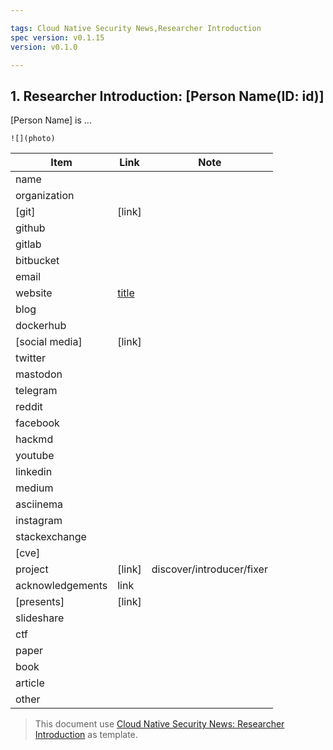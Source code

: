 ```yaml
---

tags: Cloud Native Security News,Researcher Introduction
spec version: v0.1.15
version: v0.1.0

---
```


## 1. Researcher Introduction: [Person Name(ID: id)]

[Person Name] is ...

`![](photo)`


| Item             | Link      | Note |
|------------------|-----------|------|
| name             |
| organization     |
| [git]            | [link]    |
| github           |
| gitlab           |
| bitbucket        |
| email            |
| website          | [title]() |
| blog             |
| dockerhub        |           |
| [social media]   | [link]    |
| twitter          |
| mastodon         |
| telegram         |
| reddit           |
| facebook         |
| hackmd           |
| youtube          |
| linkedin         |
| medium           |
| asciinema        |
| instagram        |
| stackexchange    |
| [cve]            |
| project | [link] | discover/introducer/fixer |
| acknowledgements | link      |
| [presents]       | [link]    |
| slideshare       |
| ctf              |
| paper            |
| book             |
| article          |
| other            |

> This document use [Cloud Native Security News: Researcher Introduction](https://github.com/cloud-native-security-news/spec/blob/main/researcher-introduction.md) as template.
